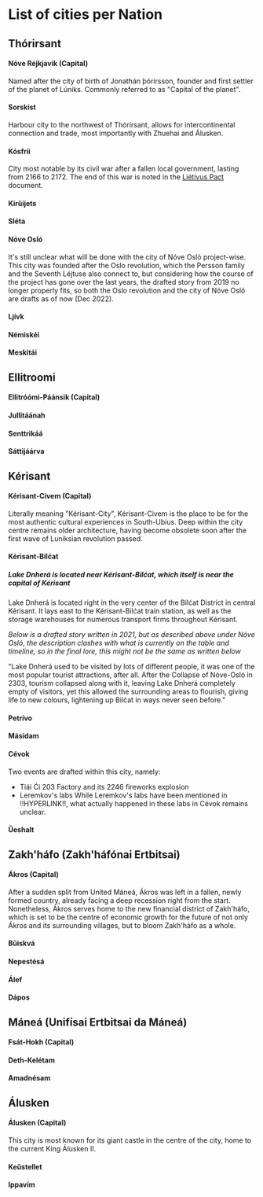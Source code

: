 # List of cities per Nation

## Thórirsant
#### Nóve Réjkjavik (Capital)
Named after the city of birth of Jonathán þórirsson, founder and first settler of the planet of Lúniks. Commonly referred to as "Capital of the planet".

#### Sorskist
Harbour city to the northwest of Thórirsant, allows for intercontinental connection and trade, most importantly with Zhuehai and Álusken.

#### Kósfrii
City most notable by its civil war after a fallen local government, lasting from 2166 to 2172. The end of this war is noted in the [Liétivus Pact](https://github.com/BlackCatMS/Luniks/blob/main/Historic%20Events/Li%C3%A9tivus%20Pact%2C%20%20Mar%2030%202168.md) document.

#### Kirŭijets

#### Sléta

#### Nóve Osló
It's still unclear what will be done with the city of Nóve Osló project-wise. This city was founded after the Oslo revolution, which the Persson family and the Seventh Léjtuse also connect to, but considering how the course of the project has gone over the last years, the drafted story from 2019 no longer properly fits, so both the Oslo revolution and the city of Nóve Osló are drafts as of now (Dec 2022).

#### Ljívk

#### Némiskéi

#### Meskitái


## Ellitroomi

#### Ellitróómi-Páánsik (Capital)

#### Jullitáánah

#### Senttrikáá

#### Sáttijáárva


## Kérisant

#### Kérisant-Civem (Capital)
Literally meaning "Kérisant-City", Kérisant-Civem is the place to be for the most authentic cultural experiences in South-Ubius. Deep within the city centre remains older architecture, having become obsolete soon after the first wave of Luniksian revolution passed. 

#### Kérisant-Bilćat
##### Lake Dnherá is located near Kérisant-Bilćat, which itself is near the capital of Kérisant

Lake Dnherá is located right in the very center of the Bilćat District in central Kérisant. It lays east to the Kérisant-Bilćat train station, as well as the storage warehouses for numerous transport firms throughout Kérisant.  

*Below is a drafted story written in 2021, but as described above under Nóve Osló, the description clashes with what is currently on the table and timeline, so in the final lore, this might not be the same as written below*

"Lake Dnherá used to be visited by lots of different people, it was one of the most popular tourist attractions, after all. After the Collapse of Nóve-Osló in 2303, tourism collapsed along with it, leaving Lake Dnherá completely empty of visitors, yet this allowed the surrounding areas to flourish, giving life to new colours, lightening up Bilćat in ways never seen before."

#### Petrívo

#### Másidam

#### Cévok
Two events are drafted within this city, namely:
- Tiái Ći 203 Factory and its 2246 fireworks explosion
- Leremkov's labs
While Leremkov's labs have been mentioned in !!HYPERLINK!!, what actually happened in these labs in Cévok remains unclear. 

#### Ŭeshalt


## Zakh'háfo (Zakh'háfónai Ertbitsai)

#### Ákros (Capital)
After a sudden split from United Máneá, Ákros was left in a fallen, newly formed country, already facing a deep recession right from the start. Nonetheless, Ákros serves home to the new financial district of Zakh'háfo, which is set to be the centre of economic growth for the future of not only Ákros and its surrounding villages, but to bloom Zakh'háfo as a whole.

#### Bŭiskvá

#### Nepestésá

#### Álef

#### Dápos


## Máneá (Unifísai Ertbitsai da Máneá)

#### Fsát-Hokh (Capital)

#### Deth-Kelétam

#### Amadnésam


## Álusken

#### Álusken (Capital)
This city is most known for its giant castle in the centre of the city, home to the current King Álusken II. 

#### Keŭstellet

#### Ippavím